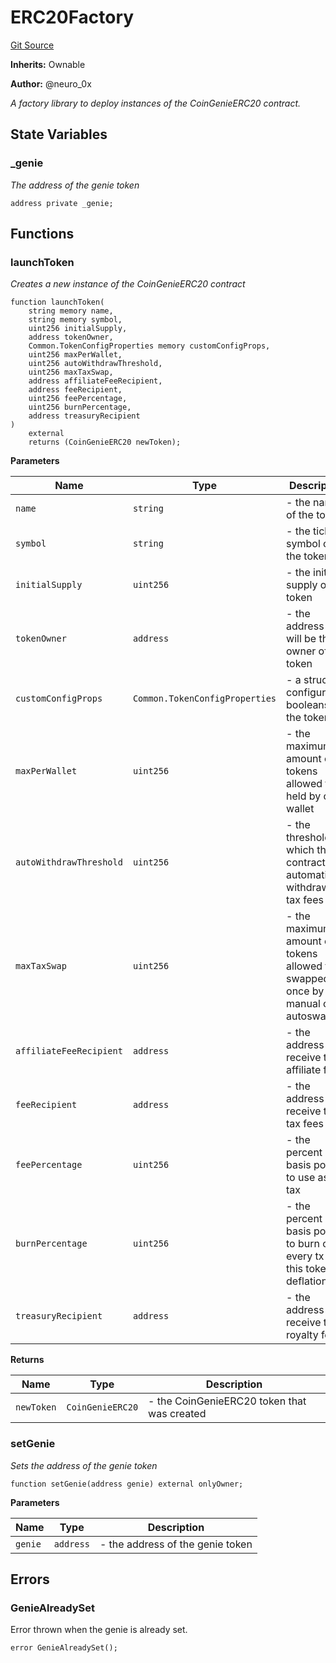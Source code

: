 # ERC20Factory
[Git Source](https://github.com/neuro0x/CoinGenie-contracts/blob/2f97e77b196c3aa915fd10742cd78a61abd6f796/src/ERC20Factory.sol)

**Inherits:**
Ownable

**Author:**
@neuro_0x

*A factory library to deploy instances of the CoinGenieERC20 contract.*


## State Variables
### _genie
*The address of the genie token*


```solidity
address private _genie;
```


## Functions
### launchToken

*Creates a new instance of the CoinGenieERC20 contract*


```solidity
function launchToken(
    string memory name,
    string memory symbol,
    uint256 initialSupply,
    address tokenOwner,
    Common.TokenConfigProperties memory customConfigProps,
    uint256 maxPerWallet,
    uint256 autoWithdrawThreshold,
    uint256 maxTaxSwap,
    address affiliateFeeRecipient,
    address feeRecipient,
    uint256 feePercentage,
    uint256 burnPercentage,
    address treasuryRecipient
)
    external
    returns (CoinGenieERC20 newToken);
```
**Parameters**

|Name|Type|Description|
|----|----|-----------|
|`name`|`string`|- the name of the token|
|`symbol`|`string`|- the ticker symbol of the token|
|`initialSupply`|`uint256`|- the initial supply of the token|
|`tokenOwner`|`address`|- the address that will be the owner of the token|
|`customConfigProps`|`Common.TokenConfigProperties`|- a struct of configuration booleans for the token|
|`maxPerWallet`|`uint256`|- the maximum amount of tokens allowed to be held by one wallet|
|`autoWithdrawThreshold`|`uint256`|- the threshold at which the contract will automatically withdraw the tax fees|
|`maxTaxSwap`|`uint256`|- the maximum amount of tokens allowed to be swapped at once by manual or autoswap|
|`affiliateFeeRecipient`|`address`|- the address to receive the affiliate fee|
|`feeRecipient`|`address`|- the address to receive the tax fees|
|`feePercentage`|`uint256`|- the percent in basis points to use as a tax|
|`burnPercentage`|`uint256`|- the percent in basis points to burn on every tx if this token is deflationary|
|`treasuryRecipient`|`address`|- the address to receive the royalty fee|

**Returns**

|Name|Type|Description|
|----|----|-----------|
|`newToken`|`CoinGenieERC20`|- the CoinGenieERC20 token that was created|


### setGenie

*Sets the address of the genie token*


```solidity
function setGenie(address genie) external onlyOwner;
```
**Parameters**

|Name|Type|Description|
|----|----|-----------|
|`genie`|`address`|- the address of the genie token|


## Errors
### GenieAlreadySet
Error thrown when the genie is already set.


```solidity
error GenieAlreadySet();
```

